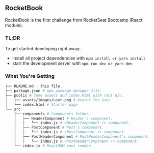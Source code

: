 ## RocketBook

RocketBook is the first challenge from RocketSeat Bootcamp (React module).

### TL;DR
To get started developing right away:

* install all project dependencies with `npm install or yarn install`
* start the development server with `npm run dev or yarn dev`

### What You're Getting
```bash
├── README.md - This file.
├── package.json # npm package manager file.
├── public # Some assets and index.html with root div.
│   ├── assets/images/user.png # Avatar for user
│   └── index.html # Starter page
└── src
    ├── components # Components folder.
    │   ├── HeaderComponent # Header's component.
    |   |   └── index.js # <HeaderComponent /> component.
    │   ├── PostComponent # Post's component.
    |   |   └── index.js # <PostComponent /> component.
    │   ├── PostHeaderComponent # PostHeaderComponent's component.
    |   |   └── index.js # <PostHeaderComponent /> component.
    └── index.js # ReactDOM root render.
```
